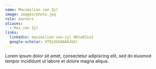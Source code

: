 ```yaml
---
name: Maximilian van Zyl
image: images/photo.jpg
role: masters
aliases:
  - Max van Zyl
links:
  linkedin: maximilian-van-zyl-901a051a3
  google-scholar: UT9jGUUAAAAJ&hl
---
```


Lorem ipsum dolor sit amet, consectetur adipiscing elit, sed do eiusmod tempor incididunt ut labore et dolore magna aliqua.
